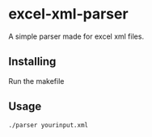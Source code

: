 # excel-xml-parser

A simple parser made for excel xml files.

## Installing

Run the makefile

## Usage
```
./parser yourinput.xml
